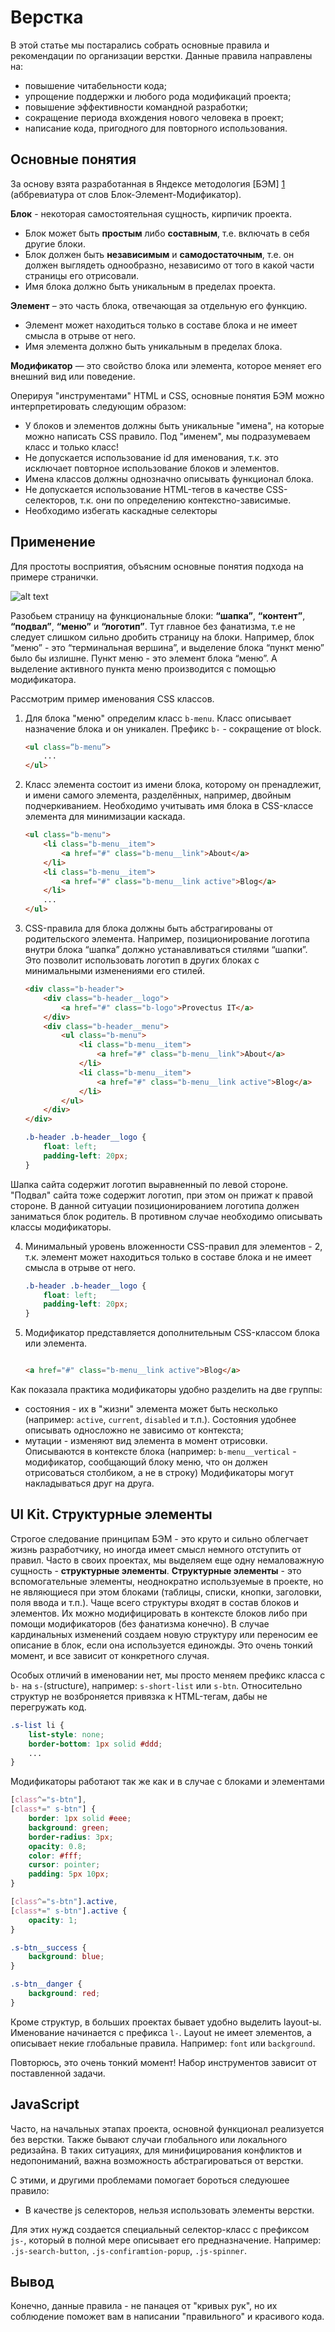 Верстка
================================

В этой статье мы постарались собрать основные правила и рекомендации по организации верстки. 
Данные правила направлены на:
*	повышение читабельности кода;
*	упрощение поддержки и любого рода модификаций проекта;
*	повышение эффективности командной разработки;
*	сокращение периода вхождения нового человека в проект;
*	написание кода, пригодного для повторного использования.

Основные понятия
------
За основу взята разработанная в Яндексе методология [БЭМ] [1] (аббревиатура от слов Блок-Элемент-Модификатор). 

**Блок** - некоторая самостоятельная сущность, кирпичик проекта. 
*	Блок может быть **простым** либо **составным**, т.е. включать в себя другие блоки. 
*	Блок должен быть **независимым** и **самодостаточным**, т.е. он должен выглядеть однообразно, независимо от того в какой части страницы его отрисовали.
*	Имя блока должно быть уникальным в пределах проекта.

**Элемент** – это часть блока, отвечающая за отдельную его функцию. 
*	Элемент может находиться только в составе блока и не имеет смысла в отрыве от него. 
*	Имя элемента должно быть уникальным в пределах блока. 

**Модификатор** — это свойство блока или элемента, которое меняет его внешний вид или поведение.

Оперируя "инструментами" HTML и CSS, основные понятия БЭМ можно интерпретировать следующим образом:
*	У блоков и элементов должны быть уникальные "имена", на которые можно написать CSS правило. Под "именем", мы подразумеваем класс и только класс!
*	Не допускается использование id для именования, т.к. это исключает повторное использование блоков и элементов.
*	Имена классов должны однозначно описывать функционал блока. 
*	Не допускается использование HTML-тегов в качестве CSS-селекторов, т.к. они по определению контекстно-зависимые.
*	Необходимо избегать каскадные селекторы

Применение
----------

Для простоты восприятия, объясним основные понятия подхода на примере странички.

![alt text][pic_page]

Разобьем страницу на функциональные блоки: **“шапка”**, **“контент”**, **“подвал”**, **“меню”** и **“логотип”**. Тут главное без фанатизма, т.е не следует слишком сильно дробить страницу на блоки. Например, блок “меню” - это “терминальная вершина”, и выделение блока “пункт меню” было бы излишне. Пункт меню - это элемент блока “меню”. А выделение активного пункта меню производится с помощью модификатора.

Рассмотрим пример именования CSS классов. 
 
1. Для блока "меню" определим класс `b-menu`. Класс описывает назначение блока и он уникален. Префикс `b-` - сокращение от block.
	```html
	<ul class=“b-menu”>
		...
	</ul>
	```

2. Класс элемента состоит из имени блока, которому он пренадлежит, и имени самого элемента, разделённых, например, двойным подчеркиванием. Необходимо учитывать имя блока в CSS-классе элемента для минимизации каскада.
	```html
	<ul class="b-menu">
	  	<li class="b-menu__item">
	  		<a href="#" class="b-menu__link">About</a>
	  	</li>
	  	<li class="b-menu__item">
	  		<a href="#" class="b-menu__link active">Blog</a>
	  	</li>
	  	...
	</ul>
	```

3. CSS-правила для блока должны быть абстрагированы от родительского элемента. Например, позиционирование логотипа внутри блока “шапка” должно устанавливаться стилями “шапки”. Это позволит использовать логотип в других блоках с минимальными изменениями его стилей.
	```html
	<div class="b-header">
		<div class="b-header__logo">
			<a href="#" class="b-logo">Provectus IT</a>
		</div>
		<div class="b-header__menu">
			<ul class="b-menu">
				<li class="b-menu__item">
					<a href="#" class="b-menu__link">About</a>
				</li>
				<li class="b-menu__item">
					<a href="#" class="b-menu__link active">Blog</a>
				</li>
			</ul>
		</div>
	</div>
	``` 
	```css
	.b-header .b-header__logo {
	    float: left;
	    padding-left: 20px;
	}
	```
Шапка сайта содержит логотип выравненный по левой стороне. "Подвал" сайта тоже содержит логотип, при этом он прижат к правой стороне. В данной ситуации позиционированием логотипа должен заниматься блок родитель. В противном случае необходимо описывать классы модификаторы.

4. Минимальный уровень вложенности CSS-правил для элементов - 2, т.к. элемент может находиться только в составе блока и не имеет смысла в отрыве от него.
	```css
	.b-header .b-header__logo {
		float: left;
		padding-left: 20px;
	}
	```
5. Модификатор представляется дополнительным CSS-классом блока или элемента.
	```html

	<a href="#" class="b-menu__link active">Blog</a>
	```

Как показала практика модификаторы удобно разделить на две группы: 
*	состояния - их в "жизни" элемента может быть несколько (например: `active`, `current`, `disabled` и т.п.). Состояния удобнее описывать односложно не зависимо от контекста; 
*	мутации - изменяют вид элемента в момент отрисовки. Описываются в контексте блока (например: `b-menu__vertical` - модификатор, сообщающий блоку меню, что он должен отрисоваться столбиком, а не в строку)
Модификаторы могут накладываться друг на друга.

UI Kit. Структурные элементы
----------------------------
Строгое следование принципам БЭМ - это круто и сильно облегчает жизнь разработчику, но иногда имеет смысл немного отступить от правил.
Часто в своих проектах, мы выделяем еще одну немаловажную сущность - **структурные элементы**. 
**Структурные элементы** - это вспомогательные элементы, неоднократно используемые в проекте, но не являющиеся при этом блоками (таблицы, списки, кнопки, заголовки, поля ввода и т.п.). 
Чаще всего структуры входят в состав блоков и элементов. Их можно модифицировать в контексте блоков либо при помощи модификаторов (без фанатизма конечно). 
В случае кардинальных изменений создаем новую структуру или переносим ее описание в блок, если она используется единожды. Это очень тонкий момент, и все зависит от конкретного случая.

Особых отличий в именовании нет, мы просто меняем префикс класса с `b-` на `s-`(structure), например: `s-short-list` или `s-btn`.
Относительно структур не возброняется привязка к HTML-тегам, дабы не перегружать код.
```css
.s-list li {
	list-style: none;
	border-bottom: 1px solid #ddd;
	...
}
```

Модификаторы работают так же как и в случае с блоками и элементами
```css
[class^="s-btn"],
[class*=" s-btn"] {
    border: 1px solid #eee;
    background: green;
    border-radius: 3px;
    opacity: 0.8;
    color: #fff;
    cursor: pointer;
    padding: 5px 10px;
}

[class^="s-btn"].active,
[class*=" s-btn"].active {
    opacity: 1;
}

.s-btn__success {
    background: blue;
}

.s-btn__danger {
    background: red;
}
```

Кроме структур, в больших проектах бывает удобно выделить layout-ы. Именование начинается с префикса `l-`. 
Layout не имеет элементов, а описывает некие глобальные правила. Например: `font` или `background`.

Повторюсь, это очень тонкий момент! Набор инструментов зависит от поставленной задачи. 

JavaScript
----------
Часто, на начальных этапах проекта, основной функционал реализуется без верстки. Также бывают случаи глобального или локального редизайна. В таких ситуациях, для минифицирования конфликтов и недопониманий, важна возможность абстрагироваться от верстки.

С этими, и другими проблемами помогает бороться следуюшее правило: 
*	В качестве js селекторов, нельзя использовать элементы верстки. 

Для этих нужд создается специальный cелектор-класс с префиксом `js-`, который в полной мере описывает его предназначение. Например: `.js-search-button`, `.js-confiramtion-popup`, `.js-spinner`. 

Вывод
-----
Конечно, данные правила - не панацея от "кривых рук", но их соблюдение поможет вам в написании "правильного" и красивого кода. 

[pic_page]: img/page.png "Logo Title Text 2"

[1]: http://bem.info/        "БЭМ"


  

